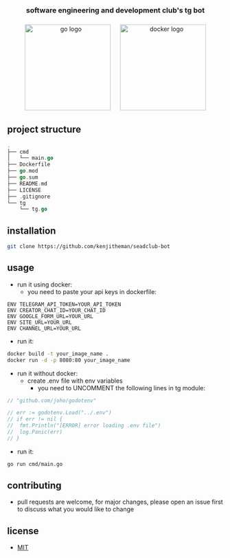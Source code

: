 <h3 align="center">software engineering and development club's tg bot</h3>

###

<div align="center">
  <img src="https://cdn.jsdelivr.net/gh/devicons/devicon/icons/go/go-original.svg" height="200" alt="go logo"  />
  <img width="15" />
  <img src="https://cdn.jsdelivr.net/gh/devicons/devicon/icons/docker/docker-original.svg" height="200" alt="docker logo"  />
</div>

###

## project structure

```go
.
├── cmd
│   └── main.go
├── Dockerfile
├── go.mod
├── go.sum
├── README.md
├── LICENSE
├── .gitignore
└── tg
    └── tg.go
```

## installation

```sh
git clone https://github.com/kenjitheman/seadclub-bot
```

## usage

- run it using docker:
    - you need to paste your api keys in dockerfile:

```ENV
ENV TELEGRAM_API_TOKEN=YOUR_API_TOKEN
ENV CREATOR_CHAT_ID=YOUR_CHAT_ID
ENV GOOGLE_FORM_URL=YOUR_URL
ENV SITE_URL=YOUR_URL
ENV CHANNEL_URL=YOUR_URL
```

- run it:

```sh
docker build -t your_image_name .
docker run -d -p 8080:80 your_image_name
```

- run it without docker:
    - create .env file with env variables
        - you need to UNCOMMENT the following lines in tg module:

```go
// "github.com/joho/godotenv"
```

```go
// err := godotenv.Load("../.env")
// if err != nil {
// 	fmt.Println("[ERROR] error loading .env file")
// 	log.Panic(err)
// }
```

- run it:

```sh
go run cmd/main.go
```

## contributing

- pull requests are welcome, for major changes, please open an issue first to
  discuss what you would like to change

## license

- [MIT](https://choosealicense.com/licenses/mit)
